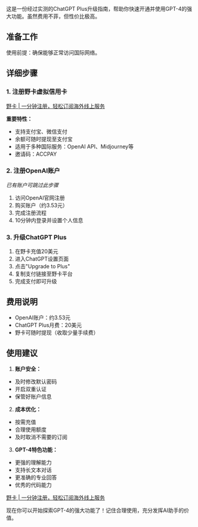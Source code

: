这是一份经过实测的ChatGPT Plus升级指南，帮助你快速开通并使用GPT-4的强大功能。虽然费用不菲，但性价比极高。

## 准备工作

使用前提：确保能够正常访问国际网络。

## 详细步骤

### 1. 注册野卡虚拟信用卡

[野卡 | 一分钟注册，轻松订阅海外线上服务](https://bit.ly/bewildcard)

**重要特性：**
- 支持支付宝、微信支付
- 余额可随时提现至支付宝
- 适用于多种国际服务：OpenAI API、Midjourney等
- 邀请码：ACCPAY

### 2. 注册OpenAI账户

*已有账户可跳过此步骤*

1. 访问OpenAI官网注册
2. 购买账户（约3.53元）
3. 完成注册流程
4. 10分钟内登录并设置个人信息

### 3. 升级ChatGPT Plus

1. 在野卡充值20美元
2. 进入ChatGPT设置页面
3. 点击"Upgrade to Plus"
4. 复制支付链接至野卡平台
5. 完成支付即可升级

## 费用说明

- OpenAI账户：约3.53元
- ChatGPT Plus月费：20美元
- 野卡可随时提现（收取少量手续费）

## 使用建议

1. **账户安全：**
- 及时修改默认密码
- 开启双重认证
- 保管好账户信息

2. **成本优化：**
- 按需充值
- 合理使用额度
- 及时取消不需要的订阅

3. **GPT-4特色功能：**
- 更强的理解能力
- 支持长文本对话
- 更准确的专业回答
- 优秀的代码能力

[野卡 | 一分钟注册，轻松订阅海外线上服务](https://bit.ly/bewildcard)

现在你可以开始探索GPT-4的强大功能了！记住合理使用，充分发挥AI助手的价值。